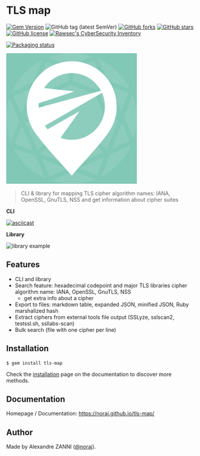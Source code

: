 # TLS map

[![Gem Version](https://badge.fury.io/rb/tls-map.svg)](https://badge.fury.io/rb/tls-map)
![GitHub tag (latest SemVer)](https://img.shields.io/github/tag/noraj/tls-map)
[![GitHub forks](https://img.shields.io/github/forks/noraj/tls-map)](https://github.com/noraj/tls-map/network)
[![GitHub stars](https://img.shields.io/github/stars/noraj/tls-map)](https://github.com/noraj/tls-map/stargazers)
[![GitHub license](https://img.shields.io/github/license/noraj/tls-map)](https://github.com/noraj/tls-map/blob/master/LICENSE.txt)
[![Rawsec's CyberSecurity Inventory](https://inventory.rawsec.ml/img/badges/Rawsec-inventoried-FF5050_flat.svg)](https://inventory.rawsec.ml/tools.html#TLS%20map)

[![Packaging status](https://repology.org/badge/vertical-allrepos/tls-map.svg)](https://repology.org/project/tls-map/versions)

![logo](docs/_media/logo.png)

> CLI & library for mapping TLS cipher algorithm names: IANA, OpenSSL, GnuTLS, NSS and get information about cipher suites

**CLI**

[![asciicast](https://asciinema.org/a/410877.svg)](https://asciinema.org/a/410877)

**Library**

![library example](https://i.imgur.com/3KZgZ6b.png)

## Features

- CLI and library
- Search feature: hexadecimal codepoint and major TLS libraries cipher algorithm name: IANA, OpenSSL, GnuTLS, NSS
  - get extra info about a cipher
- Export to files: markdown table, expanded JSON, minified JSON, Ruby marshalized hash
- Extract ciphers from external tools file output (SSLyze, sslscan2, testssl.sh, ssllabs-scan)
- Bulk search (file with one cipher per line)

## Installation

```plaintext
$ gem install tls-map
```

Check the [installation](https://noraj.github.io/tls-map/#/pages/install) page on the documentation to discover more methods.

## Documentation

Homepage / Documentation: https://noraj.github.io/tls-map/

## Author

Made by Alexandre ZANNI ([@noraj](https://pwn.by/noraj/)).
